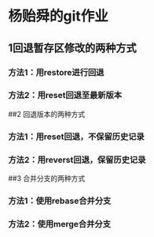 # 杨贻舜的git作业

## 1回退暂存区修改的两种方式
### 方法1：用restore进行回退
### 方法2：用reset回退至最新版本

##2 回退版本的两种方式
### 方法1：用reset回退，不保留历史记录
### 方法2：用reverst回退，保留历史记录

##3 合并分支的两种方式
### 方法1：使用rebase合并分支
### 方法2：使用merge合并分支
